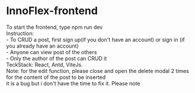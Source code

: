 # InnoFlex-frontend
To start the frontend, type npm run dev   
Instruction: <br/>
    - To CRUD a post, first sign up(if you don't have an account) or sign in (if you already have an account) <br/>
    - Anyone can view post of the others  <br/>
    - Only the author of the post can CRUD it  <br/>
  TeckStack: React, Antd, ViteJs. <br/>
  Note: for the edit function, please close and open the delete modal 2 times for the content of the post to be inserted <br/>
          it is a bug but i don't have the time to fix it. Please note 
